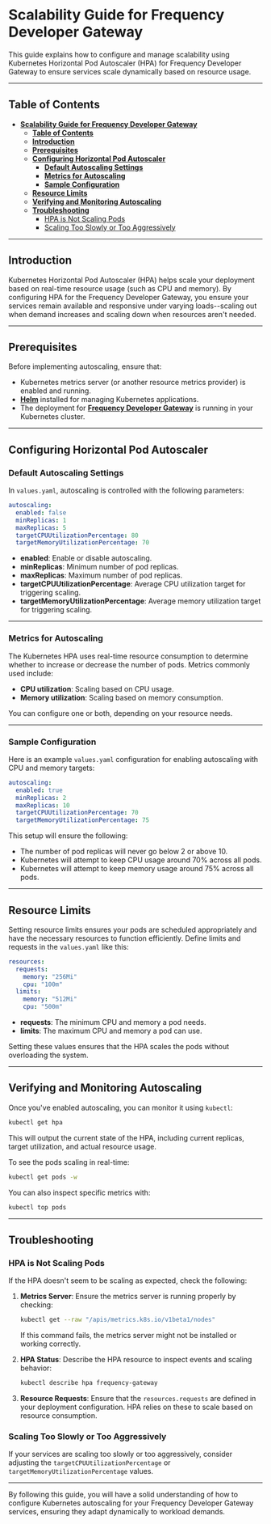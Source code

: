 # **Scalability Guide for Frequency Developer Gateway**

This guide explains how to configure and manage scalability using Kubernetes Horizontal Pod Autoscaler (HPA) for Frequency Developer Gateway to ensure services scale dynamically based on resource usage.

---

## **Table of Contents**

- [**Scalability Guide for Frequency Developer Gateway**](#scalability-guide-for-frequency-gateway)
  - [**Table of Contents**](#table-of-contents)
  - [**Introduction**](#introduction)
  - [**Prerequisites**](#prerequisites)
  - [**Configuring Horizontal Pod Autoscaler**](#configuring-horizontal-pod-autoscaler)
    - [**Default Autoscaling Settings**](#default-autoscaling-settings)
    - [**Metrics for Autoscaling**](#metrics-for-autoscaling)
    - [**Sample Configuration**](#sample-configuration)
  - [**Resource Limits**](#resource-limits)
  - [**Verifying and Monitoring Autoscaling**](#verifying-and-monitoring-autoscaling)
  - [**Troubleshooting**](#troubleshooting)
    - [HPA is Not Scaling Pods](#hpa-is-not-scaling-pods)
    - [Scaling Too Slowly or Too Aggressively](#scaling-too-slowly-or-too-aggressively)

---

## **Introduction**

Kubernetes Horizontal Pod Autoscaler (HPA) helps scale your deployment based on real-time resource usage (such as CPU and memory). By configuring HPA for the Frequency Developer Gateway, you ensure your services remain available and responsive under varying loads--scaling out when demand increases and scaling down when resources aren't needed.

---

## **Prerequisites**

Before implementing autoscaling, ensure that:

- Kubernetes metrics server (or another resource metrics provider) is enabled and running.
- [**Helm**](https://helm.sh/docs/intro/install/) installed for managing Kubernetes applications.
- The deployment for [**Frequency Developer Gateway**](https://github.com/ProjectLibertyLabs/gateway/blob/main/deployment/k8s) is running in your Kubernetes cluster.

---

## **Configuring Horizontal Pod Autoscaler**

### **Default Autoscaling Settings**

In `values.yaml`, autoscaling is controlled with the following parameters:

```yaml
autoscaling:
  enabled: false
  minReplicas: 1
  maxReplicas: 5
  targetCPUUtilizationPercentage: 80
  targetMemoryUtilizationPercentage: 70
```

- **enabled**: Enable or disable autoscaling.
- **minReplicas**: Minimum number of pod replicas.
- **maxReplicas**: Maximum number of pod replicas.
- **targetCPUUtilizationPercentage**: Average CPU utilization target for triggering scaling.
- **targetMemoryUtilizationPercentage**: Average memory utilization target for triggering scaling.

---

### **Metrics for Autoscaling**

The Kubernetes HPA uses real-time resource consumption to determine whether to increase or decrease the number of pods. Metrics commonly used include:

- **CPU utilization**: Scaling based on CPU usage.
- **Memory utilization**: Scaling based on memory consumption.

You can configure one or both, depending on your resource needs.

---

### **Sample Configuration**

Here is an example `values.yaml` configuration for enabling autoscaling with CPU and memory targets:

```yaml
autoscaling:
  enabled: true
  minReplicas: 2
  maxReplicas: 10
  targetCPUUtilizationPercentage: 70
  targetMemoryUtilizationPercentage: 75
```

This setup will ensure the following:

- The number of pod replicas will never go below 2 or above 10.
- Kubernetes will attempt to keep CPU usage around 70% across all pods.
- Kubernetes will attempt to keep memory usage around 75% across all pods.

---

## **Resource Limits**

Setting resource limits ensures your pods are scheduled appropriately and have the necessary resources to function efficiently. Define limits and requests in the `values.yaml` like this:

```yaml
resources:
  requests:
    memory: "256Mi"
    cpu: "100m"
  limits:
    memory: "512Mi"
    cpu: "500m"
```

- **requests**: The minimum CPU and memory a pod needs.
- **limits**: The maximum CPU and memory a pod can use.

Setting these values ensures that the HPA scales the pods without overloading the system.

---

## **Verifying and Monitoring Autoscaling**

Once you've enabled autoscaling, you can monitor it using `kubectl`:

```bash
kubectl get hpa
```

This will output the current state of the HPA, including current replicas, target utilization, and actual resource usage.

To see the pods scaling in real-time:

```bash
kubectl get pods -w
```

You can also inspect specific metrics with:

```bash
kubectl top pods
```

---

## **Troubleshooting**

### HPA is Not Scaling Pods

If the HPA doesn't seem to be scaling as expected, check the following:

1. **Metrics Server**: Ensure the metrics server is running properly by checking:

   ```bash
   kubectl get --raw "/apis/metrics.k8s.io/v1beta1/nodes"
   ```

   If this command fails, the metrics server might not be installed or working correctly.

2. **HPA Status**: Describe the HPA resource to inspect events and scaling behavior:

   ```bash
   kubectl describe hpa frequency-gateway
   ```

3. **Resource Requests**: Ensure that the `resources.requests` are defined in your deployment configuration. HPA relies on these to scale based on resource consumption.

### Scaling Too Slowly or Too Aggressively

If your services are scaling too slowly or too aggressively, consider adjusting the `targetCPUUtilizationPercentage` or `targetMemoryUtilizationPercentage` values.

---

By following this guide, you will have a solid understanding of how to configure Kubernetes autoscaling for your Frequency Developer Gateway services, ensuring they adapt dynamically to workload demands.
